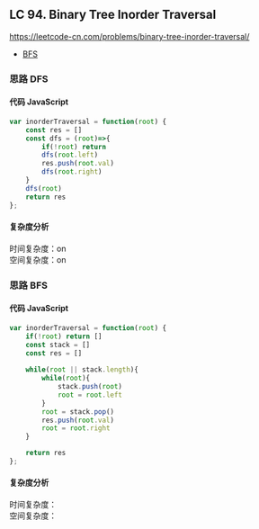 ## LC 94. Binary Tree Inorder Traversal
https://leetcode-cn.com/problems/binary-tree-inorder-traversal/
- [BFS](#思路-BFS)
### 思路 DFS

#### 代码 JavaScript

```JavaScript
var inorderTraversal = function(root) {
    const res = []
    const dfs = (root)=>{
        if(!root) return
        dfs(root.left)
        res.push(root.val)
        dfs(root.right)
    }
    dfs(root)
    return res
};

```

#### 复杂度分析
时间复杂度：on </br>
空间复杂度：on


### 思路 BFS

#### 代码 JavaScript

```JavaScript
var inorderTraversal = function(root) {
    if(!root) return []
    const stack = []
    const res = []
    
    while(root || stack.length){
        while(root){
            stack.push(root)
            root = root.left
        }
        root = stack.pop()
        res.push(root.val)
        root = root.right
    }

    return res
};

```

#### 复杂度分析
时间复杂度： </br>
空间复杂度：
